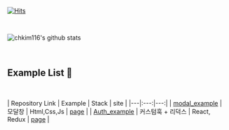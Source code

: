 [![Hits](https://hits.seeyoufarm.com/api/count/incr/badge.svg?url=https%3A%2F%2Fgithub.com%2Fchkim116%2F&count_bg=%2329495E&title_bg=%23DF620B&icon=&icon_color=%23DF5E15&title=hits&edge_flat=true)](https://hits.seeyoufarm.com)

<br>

![chkim116's github stats](https://github-readme-stats.vercel.app/api?username=chkim116&show_icons=true)

<br>

##  Example List :speech_balloon:
<br>

| Repository Link  | Example | Stack | site |
|---|:---:|---:|
| [modal_example](https://github.com/chkim116/modal_example)  | 모달창 | Html,Css,Js | [page](https://chkim116.github.io/modal_example/) |
| [Auth_example](https://github.com/chkim116/auth_example)  | 커스텀훅 + 리덕스 | React, Redux | [page](https://chkim116.github.io/auth_example/) |

